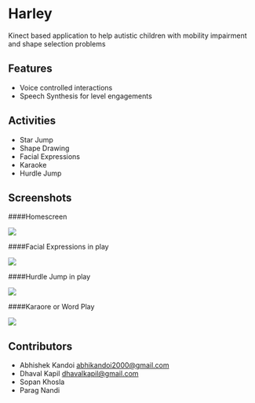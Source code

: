# Harley

Kinect based application to help autistic children with mobility impairment and shape selection problems

## Features

 * Voice controlled interactions
 * Speech Synthesis for level engagements

## Activities

 * Star Jump
 * Shape Drawing
 * Facial Expressions
 * Karaoke
 * Hurdle Jump

## Screenshots

####Homescreen

![](http://i.imgur.com/deuLDjg.png)

####Facial Expressions in play

![](http://i.imgur.com/AZu5xjA.png)

####Hurdle Jump in play

![](http://i.imgur.com/r5uf1Lv.png)

####Karaore or Word Play

![](http://i.imgur.com/l6VbZj2.png)

## Contributors

 - Abhishek Kandoi <abhikandoi2000@gmail.com>
 - Dhaval Kapil <dhavalkapil@gmail.com>
 - Sopan Khosla
 - Parag Nandi
